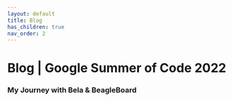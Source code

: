 ```yaml
---
layout: default
title: Blog
has_children: true
nav_order: 2
---
```


# Blog | Google Summer of Code 2022
### My Journey with Bela & BeagleBoard
